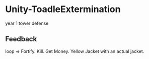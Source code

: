 # Unity-ToadleExtermination

year 1 tower defense

## Feedback

loop => Fortify. Kill. Get Money.
Yellow Jacket with an actual jacket.



